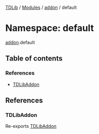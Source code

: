 [TDLib](../README.md) / [Modules](../modules.md) / [addon](addon.md) / default

# Namespace: default

[addon](addon.md).default

## Table of contents

### References

- [TDLibAddon](addon.default.md#tdlibaddon)

## References

### TDLibAddon

Re-exports [TDLibAddon](../classes/addon.TDLibAddon.md)
